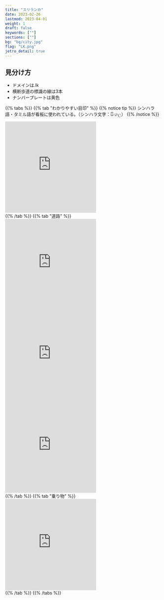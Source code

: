 ```yaml
---
title: "スリランカ"
date: 2023-02-26
lastmod: 2023-04-01
weight: 1
draft: false
keywords: [""]
sections: [""]
bg: "bg/city.jpg"
flag: "LK.png"
jetro_detail: true
---
```


<div class="main-desciption country-description">
    <h2 class="section-title">見分け方</h2>
    <ul class="rule-list">
        <li>ドメインは<span class="quiz">.lk</span></li>
        <li>横断歩道の標識の線は<span class="quiz">3本</span></li>
        <li>ナンバープレートは黄色</li>
    </ul>
</div>

{{% tabs  %}}
{{% tab "わかりやすい目印" %}}
{{% notice tip %}}
シンハラ語・タミル語が看板に使われている。（シンハラ文字：සිංහල）
{{% /notice %}}
<div class="googlemap-if">
<iframe src="https://www.google.com/maps/embed?pb=!4v1680257229173!6m8!1m7!1sS7eMz0ujro-QazVzbFef4w!2m2!1d6.784678262371749!2d80.28245215307973!3f263.1638877188747!4f-0.11164537993313672!5f3.0001752530940675" width="295" height="295" style="border:0;" allowfullscreen="" loading="lazy" referrerpolicy="no-referrer-when-downgrade"></iframe>
</div>
{{% /tab %}}
{{% tab "道路" %}}
<div class="googlemap-if">
<iframe src="https://www.google.com/maps/embed?pb=!4v1680100340097!6m8!1m7!1sDJ0Ty-iMLWHbEbhMbuTD3w!2m2!1d6.896847909740938!2d79.85988121087101!3f275.495347430142!4f3.1635896951033686!5f3.325193203789971" width="295" height="295" style="border:0;" allowfullscreen="" loading="lazy" referrerpolicy="no-referrer-when-downgrade"></iframe>
<iframe src="https://www.google.com/maps/embed?pb=!4v1680100372201!6m8!1m7!1s9ImBM4rUaOw2-uUgfnhREA!2m2!1d6.895164594890765!2d79.86096295068656!3f131.0262173535942!4f-0.9824914193521153!5f2.770642274478493" width="295" height="295" style="border:0;" allowfullscreen="" loading="lazy" referrerpolicy="no-referrer-when-downgrade"></iframe>
<iframe src="https://www.google.com/maps/embed?pb=!4v1680257229173!6m8!1m7!1sS7eMz0ujro-QazVzbFef4w!2m2!1d6.784678262371749!2d80.28245215307973!3f263.1638877188747!4f-0.11164537993313672!5f3.0001752530940675" width="295" height="295" style="border:0;" allowfullscreen="" loading="lazy" referrerpolicy="no-referrer-when-downgrade"></iframe>
</div>
{{% /tab %}}
{{% tab "乗り物" %}}
<div class="googlemap-if">
<iframe src="https://www.google.com/maps/embed?pb=!4v1680100301053!6m8!1m7!1sWJn-uobwNvZjZCdh9MQLug!2m2!1d6.897841792425899!2d79.8610422561013!3f245.31013468157033!4f-3.849394447435728!5f2.829064376348808" width="295" height="295" style="border:0;" allowfullscreen="" loading="lazy" referrerpolicy="no-referrer-when-downgrade"></iframe>
</div>
{{% /tab %}}
{{% /tabs %}}

